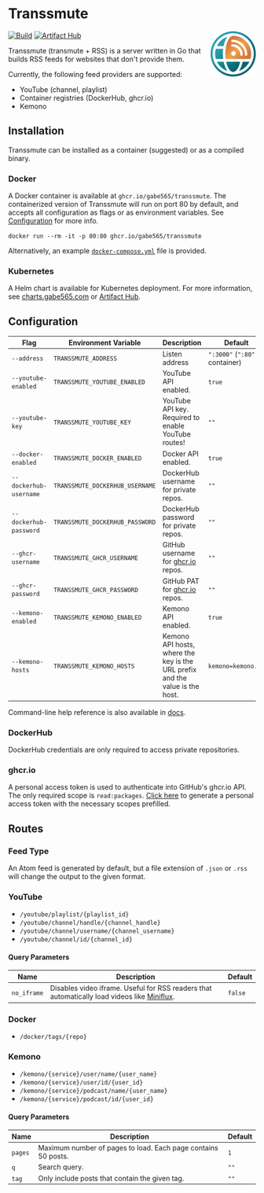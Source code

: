 # Transsmute

<img src="./assets/icon.svg" alt="Transsmute Icon" width="92" align="right">

[![Build](https://github.com/gabe565/transsmute/actions/workflows/build.yml/badge.svg)](https://github.com/gabe565/transsmute/actions/workflows/build.yml)
[![Artifact Hub](https://img.shields.io/endpoint?url=https://artifacthub.io/badge/repository/gabe565)](https://artifacthub.io/packages/helm/gabe565/transsmute)

Transsmute (transmute + RSS) is a server written in Go that builds RSS
feeds for websites that don't provide them.

Currently, the following feed providers are supported:

- YouTube (channel, playlist)
- Container registries (DockerHub, ghcr.io)
- Kemono

## Installation

Transsmute can be installed as a container (suggested) or as a compiled
binary.

### Docker

A Docker container is available at `ghcr.io/gabe565/transsmute`. The
containerized version of Transsmute will run on port 80 by default,
and accepts all configuration as flags or as environment variables.
See [Configuration](#configuration) for more info.

```shell
docker run --rm -it -p 80:80 ghcr.io/gabe565/transsmute
```

Alternatively, an example [`docker-compose.yml`](/docker-compose.yml) file
is provided.

### Kubernetes

A Helm chart is available for Kubernetes deployment.
For more information, see
[charts.gabe565.com](https://charts.gabe565.com/charts/transsmute/) or
[Artifact Hub](https://artifacthub.io/packages/helm/gabe565/transsmute).

## Configuration

| Flag                   | Environment Variable            | Description                                                                  | Default                          |
|------------------------|---------------------------------|------------------------------------------------------------------------------|----------------------------------|
| `--address`            | `TRANSSMUTE_ADDRESS`            | Listen address                                                               | `":3000"` (`":80"` in container) |
| `--youtube-enabled`    | `TRANSSMUTE_YOUTUBE_ENABLED`    | YouTube API enabled.                                                         | `true`                           |
| `--youtube-key`        | `TRANSSMUTE_YOUTUBE_KEY`        | YouTube API key. Required to enable YouTube routes!                          | `""`                             |
| `--docker-enabled`     | `TRANSSMUTE_DOCKER_ENABLED`     | Docker API enabled.                                                          | `true`                           |
| `--dockerhub-username` | `TRANSSMUTE_DOCKERHUB_USERNAME` | DockerHub username for private repos.                                        | `""`                             |
| `--dockerhub-password` | `TRANSSMUTE_DOCKERHUB_PASSWORD` | DockerHub password for private repos.                                        | `""`                             |
| `--ghcr-username`      | `TRANSSMUTE_GHCR_USERNAME`      | GitHub username for [ghcr.io](https://ghcr.io) repos.                        | `""`                             |
| `--ghcr-password`      | `TRANSSMUTE_GHCR_PASSWORD`      | GitHub PAT for [ghcr.io](https://ghcr.io) repos.                             | `""`                             |
| `--kemono-enabled`     | `TRANSSMUTE_KEMONO_ENABLED`     | Kemono API enabled.                                                          | `true`                           |
| `--kemono-hosts`       | `TRANSSMUTE_KEMONO_HOSTS`       | Kemono API hosts, where the key is the URL prefix and the value is the host. | `kemono=kemono.su`               |

Command-line help reference is also available in [docs](./docs/transsmute.md).

### DockerHub

DockerHub credentials are only required to access private repositories.

### ghcr.io

A personal access token is used to authenticate into GitHub's ghcr.io API.
The only required scope is `read:packages`.
[Click here](https://github.com/settings/tokens/new?description=Transsmute&scopes=read:packages)
to generate a personal access token with the necessary scopes prefilled.

## Routes

### Feed Type

An Atom feed is generated by default, but a file extension of
`.json` or `.rss` will change the output to the given format.

### YouTube

- `/youtube/playlist/{playlist_id}`
- `/youtube/channel/handle/{channel_handle}`
- `/youtube/channel/username/{channel_username}`
- `/youtube/channel/id/{channel_id}`

#### Query Parameters
| Name        | Description                                                                                                          | Default |
|-------------|----------------------------------------------------------------------------------------------------------------------|---------|
| `no_iframe` | Disables video iframe. Useful for RSS readers that automatically load videos like [Miniflux](https://miniflux.app/). | `false` |

### Docker

- `/docker/tags/{repo}`

### Kemono

- `/kemono/{service}/user/name/{user_name}`
- `/kemono/{service}/user/id/{user_id}`
- `/kemono/{service}/podcast/name/{user_name}`
- `/kemono/{service}/podcast/id/{user_id}`

#### Query Parameters
| Name    | Description                                                   | Default |
|---------|---------------------------------------------------------------|---------|
| `pages` | Maximum number of pages to load. Each page contains 50 posts. | `1`     |
| `q`     | Search query.                                                 | `""`    |
| `tag`   | Only include posts that contain the given tag.                | `""`    |

